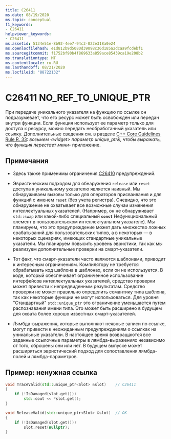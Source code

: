 ```yaml
---
title: C26411
ms.date: 08/19/2020
ms.topic: conceptual
f1_keywords:
- C26411
helpviewer_keywords:
- C26411
ms.assetid: 5134e51e-8b92-4ee7-94c3-022e318a0e24
ms.openlocfilehash: e1d812b9d5080d39098c36d185a2dcaa9fcdebf1
ms.sourcegitcommit: f1752bf90b4f869633a859ace85439ca19e208b2
ms.translationtype: MT
ms.contentlocale: ru-RU
ms.lasthandoff: 08/21/2020
ms.locfileid: "88722132"
---
```

# <a name="c26411--no_ref_to_unique_ptr"></a>C26411 NO_REF_TO_UNIQUE_PTR

При передаче уникального указателя на функцию по ссылке он подразумевает, что его ресурс может быть освобожден или передан внутри функции. Если функция использует ее параметр только для доступа к ресурсу, можно передать необработанный указатель или ссылку. Дополнительные сведения см. в разделе [C++ Core Guidelines Rule R. 33](https://github.com/isocpp/CppCoreGuidelines/blob/master/CppCoreGuidelines.md#r33-take-a-unique_ptrwidget-parameter-to-express-that-a-function-reseats-thewidget): *возьмем \<widget\> параметр unique_ptr&, чтобы выражать, что функция перестает мини-* приложение.

## <a name="remarks"></a>Примечания

- Здесь также применимы ограничения [C26410](C26410.md) предупреждений.

- Эвристическим подходом для обнаружения `release` или `reset` доступа к уникальному указателю является наивный. Мы обнаруживаем вызовы только для операторов присваивания и для функций с именем `reset` (без учета регистра). Очевидно, что это обнаружение не охватывает все возможные случаи изменения интеллектуальных указателей. (Например, он не обнаруживает `std::swap` или какой-либо специальный **`const`** Нефункциональный элемент в пользовательском интеллектуальном указателе). Мы планируем, что это предупреждение может дать множество ложных срабатываний для пользовательских типов, а в некоторых — в некоторых сценариях, имеющих стандартные уникальные указатели. Мы планируем повысить уровень эвристики, так как мы реализуем дополнительные проверки на смарт-указатели.

- Тот факт, что смарт-указатели часто являются шаблонами, приводит к интересным ограничениям. Компилятору не требуется обрабатывать код шаблона в шаблонах, если он не используется. В коде, который обеспечивает ограниченное использование интерфейсов интеллектуальных указателей, средство проверки может привести к непредвиденным результатам. Средство проверки не может правильно определить семантику типа шаблона, так как некоторые функции не могут использоваться. Для уровня "Стандартный" `std::unique_ptr` это ограничение уменьшается путем распознавания имени типа. Это может быть расширено в будущем для охвата более хорошо известных смарт-указателей.

- Лямбда-выражения, которые выполняют неявные записи по ссылке, могут привести к неожиданным предупреждениям о ссылках на уникальные указатели. В настоящее время возвращаются все заданные ссылочные параметры в лямбда-выражениях независимо от того, сброшены они или нет. В будущем выпуске может расширяться эвристический подход для сопоставления лямбда-полей и лямбда-параметров.

## <a name="example-unnecessary-reference"></a>Пример: ненужная ссылка

```cpp
void TraceValid(std::unique_ptr<Slot> &slot)    // C26411
{
    if (!IsDamaged(slot.get()))
        std::cout << *slot.get();
}

void ReleaseValid(std::unique_ptr<Slot> &slot)  // OK
{
    if (!IsDamaged(slot.get()))
        slot.reset(nullptr);
}
```
